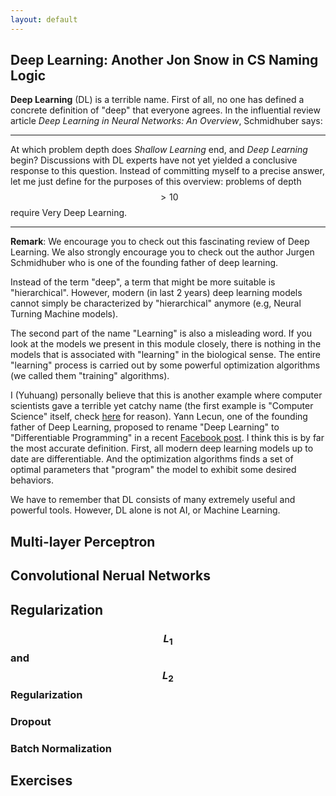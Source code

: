 ```yaml
---
layout: default
---
```


## Deep Learning: Another Jon Snow in CS Naming Logic

__Deep Learning__ (DL) is a terrible name. First of all, no one has defined a concrete definition of "deep" that everyone agrees. In the influential review article _Deep Learning in Neural Networks: An Overview_, Schmidhuber says:

---

At which problem depth does _Shallow Learning_ end, and _Deep Learning_ begin? Discussions with DL experts have not yet yielded a conclusive response to this question. Instead of committing myself to a precise answer, let me just define for the purposes of this overview: problems of depth $$>10$$ require Very Deep Learning.

---

__Remark__: We encourage you to check out this fascinating review of Deep Learning. We also strongly encourage you to check out the author Jurgen Schmidhuber who is one of the founding father of deep learning.

Instead of the term "deep", a term that might be more suitable is "hierarchical". However, modern (in last 2 years) deep learning models cannot simply be characterized by "hierarchical" anymore (e.g, Neural Turning Machine models).

The second part of the name "Learning" is also a misleading word. If you look at the models we present in this module closely, there is nothing in the models that is associated with "learning" in the biological sense. The entire "learning" process is carried out by some powerful optimization algorithms (we called them "training" algorithms).

I (Yuhuang) personally believe that this is another example where computer scientists gave a terrible yet catchy name (the first example is "Computer Science" itself, check [here](https://ocw.mit.edu/courses/electrical-engineering-and-computer-science/6-001-structure-and-interpretation-of-computer-programs-spring-2005/video-lectures/1a-overview-and-introduction-to-lisp/) for reason). Yann Lecun, one of the founding father of Deep Learning, proposed to rename "Deep Learning" to "Differentiable
Programming" in a recent [Facebook post](https://www.facebook.com/yann.lecun/posts/10155003011462143). I think this is by far the most accurate definition. First, all modern deep learning models up to date are differentiable. And the optimization algorithms finds a set of optimal parameters that "program" the model to exhibit some desired behaviors.

We have to remember that DL consists of many extremely useful and powerful tools. However, DL alone is not AI, or Machine Learning.

## Multi-layer Perceptron

## Convolutional Nerual Networks

## Regularization

### $$L_{1}$$ and $$L_{2}$$ Regularization

### Dropout

### Batch Normalization

## Exercises
